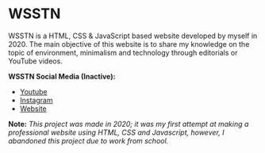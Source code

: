 # WSSTN

WSSTN is a HTML, CSS & JavaScript based website developed by myself in 2020. The main objective of this website is to share my knowledge on the topic of environment, minimalism and technology through editorials or YouTube videos.

<b>WSSTN Social Media (Inactive):</b>
- [Youtube](https://www.youtube.com/channel/UCTCe6ZcR7TATGEd_4jScmVQ)
- [Instagram](https://www.instagram.com/wsstn_id/)
- [Website](https://wsstn.github.io/wsstn/)

<b>Note:</b> <i>This project was made in 2020; it was my first attempt at making a professional website using HTML, CSS and Javascript, however, I abandoned this project due to work from school.</i>

